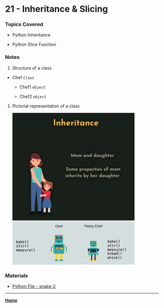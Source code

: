 # 21 - Inheritance & Slicing

### Topics Covered

* Python Inheritance

* Python Slice Function

###  Notes

1. Structure of a class

- Chef `Class`
          
  - Chef1 `object`
      
  - Chef2 `object`

1. Pictorial representation of a class

      <img src="../../assets/inheritance1.jpg" width="400px">

      <img src="../../assets/inheritance2.jpg" width="400px">

###  Materials

* [Python File - snake-2](./main.py)

---

**[Home](../README.md)**